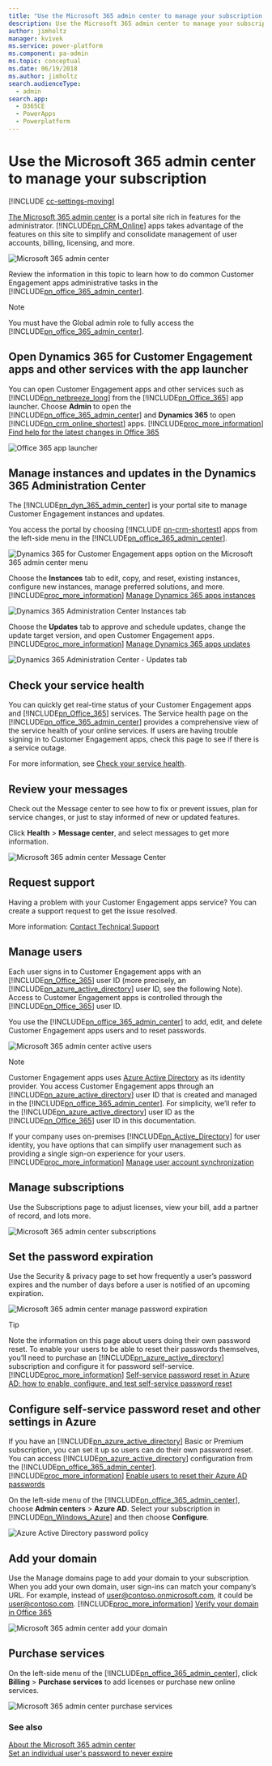 ```yaml
---
title: "Use the Microsoft 365 admin center to manage your subscription  | MicrosoftDocs"
description: Use the Microsoft 365 admin center to manage your subscription
author: jimholtz
manager: kvivek
ms.service: power-platform
ms.component: pa-admin
ms.topic: conceptual
ms.date: 06/19/2018
ms.author: jimholtz
search.audienceType: 
  - admin
search.app: 
  - D365CE
  - PowerApps
  - Powerplatform
---
```

# Use the Microsoft 365 admin center to manage your subscription 

[!INCLUDE [cc-settings-moving](../includes/cc-settings-moving.md)] 

[The Microsoft 365 admin center](https://support.office.com/article/About-the-Office-365-admin-center-758befc4-0888-4009-9f14-0d147402fd23) is a portal site rich in features for the administrator. [!INCLUDE[pn_CRM_Online](../includes/pn-crm-online.md)] apps takes advantage of the features on this site to simplify and consolidate management of user accounts, billing, licensing, and more.  
  
 ![Microsoft 365 admin center](../admin/media/o365-admin-center.png "Microsoft 365 admin center")  
  
 Review the information in this topic to learn how to do common Customer Engagement apps administrative tasks in the [!INCLUDE[pn_office_365_admin_center](../includes/pn-office-365-admin-center.md)].  
  
> [!NOTE]
>  You must have the Global admin role to fully access the [!INCLUDE[pn_office_365_admin_center](../includes/pn-office-365-admin-center.md)].  
  
<a name="BKMK_AppLauncher"></a>   
## Open Dynamics 365 for Customer Engagement apps and other services with the app launcher  
 You can open Customer Engagement apps and other services such as [!INCLUDE[pn_netbreeze_long](../includes/pn-social-engagement-long.md)] from the [!INCLUDE[pn_Office_365](../includes/pn-office-365.md)] app launcher. Choose **Admin** to open the [!INCLUDE[pn_office_365_admin_center](../includes/pn-office-365-admin-center.md)] and **Dynamics 365** to open [!INCLUDE[pn_crm_online_shortest](../includes/pn-crm-online-shortest.md)] apps. [!INCLUDE[proc_more_information](../includes/proc-more-information.md)] [Find help for the latest changes in Office 365](https://support.office.com/client/Find-help-for-the-latest-changes-in-Office-365-22E9A8BF-EF08-4B95-B10F-6E839440339C?NS=O365ENTADMIN&Version=15&HelpId=O365E_NewAppLauncher)  
  
 ![Office 365 app launcher](../admin/media/admin-center-app-launcher.png "Office 365 app launcher")  
  
<a name="BKMK_CRMAdminCenter"></a>   
## Manage instances and updates in the Dynamics 365 Administration Center  
 The [!INCLUDE[pn_dyn_365_admin_center](../includes/pn-dyn-365-admin-center.md)] is your portal site to manage Customer Engagement instances and updates.  
  
 You access the portal by choosing [!INCLUDE [pn-crm-shortest](../includes/pn-crm-shortest.md)] apps from the left-side menu in the [!INCLUDE[pn_office_365_admin_center](../includes/pn-office-365-admin-center.md)].  
  
 ![Dynamics 365 for Customer Engagement apps option on the Microsoft 365 admin center menu](../admin/media/o365-admin-center-crm.png "Dynamics 365 for Customer Engagement apps option on the Microsoft 365 admin center menu")  
  
 Choose the **Instances** tab to edit, copy, and reset, existing instances, configure new instances, manage preferred solutions, and more. [!INCLUDE[proc_more_information](../includes/proc-more-information.md)] [Manage Dynamics 365 apps instances](/dynamics365/customer-engagement/admin/manage-online-instances.md)  
  
 ![Dynamics 365 Administration Center Instances tab](../admin/media/crm-admin-center-instances.png "Dynamics 365 Administration Center Instances tab")  
  
 Choose the **Updates** tab to approve and schedule updates, change the update target version, and open Customer Engagement apps. [!INCLUDE[proc_more_information](../includes/proc-more-information.md)] [Manage Dynamics 365 apps updates](/dynamics365/customer-engagement/admin/manage-updates.md)  
  
 ![Dynamics 365 Administration Center - Updates tab](../admin/media/crm-admin-center-updates.png "Dynamics 365 Administration Center - Updates tab")  
  
<a name="BKMK_ServiceHealth"></a>   

## Check your service health  
 You can quickly get real-time status of your Customer Engagement apps and [!INCLUDE[pn_Office_365](../includes/pn-office-365.md)] services. The Service health page on the [!INCLUDE[pn_office_365_admin_center](../includes/pn-office-365-admin-center.md)] provides a comprehensive view of the service health of your online services. If users are having trouble signing in to Customer Engagement apps, check this page to see if there is a service outage.  
  
For more information, see [Check your service health](use-office-365-admin-center-manage-subscription.md#check-your-service-health).
  
<a name="BKMK_ServiceMessages"></a>   

## Review your messages  
 Check out the Message center to see how to fix or prevent issues, plan for service changes, or just to stay informed of new or updated features.  
  
 Click **Health** > **Message center**, and select messages to get more information.  
  
 ![Microsoft 365 admin center Message Center](../admin/media/office-365-admin-center-message-center.png "Microsoft 365 admin center Message Center")  
  
<a name="BKMK_ServiceRequest"></a>   

## Request support  
 Having a problem with your Customer Engagement apps service? You can create a support request to get the issue resolved.  
  
More information: [Contact Technical Support](get-help-support.md)

<a name="BKMK_ManageUsers"></a>   

## Manage users  
 Each user signs in to Customer Engagement apps with an [!INCLUDE[pn_Office_365](../includes/pn-office-365.md)] user ID (more precisely, an [!INCLUDE[pn_azure_active_directory](../includes/pn-azure-active-directory.md)] user ID, see the following Note). Access to Customer Engagement apps is controlled through the [!INCLUDE[pn_Office_365](../includes/pn-office-365.md)] user ID.  
  
 You use the [!INCLUDE[pn_office_365_admin_center](../includes/pn-office-365-admin-center.md)] to add, edit, and delete Customer Engagement apps users and to reset passwords.  
  
 ![Microsoft 365 admin center active users](../admin/media/o365-admin-center-manage-users.png "Microsoft 365 admin center active users")  
  
> [!NOTE]
> Customer Engagement apps uses [Azure Active Directory](https://docs.microsoft.com/azure/active-directory/active-directory-whatis) as its identity provider. You access Customer Engagement apps through an [!INCLUDE[pn_azure_active_directory](../includes/pn-azure-active-directory.md)] user ID that is created and managed in the [!INCLUDE[pn_office_365_admin_center](../includes/pn-office-365-admin-center.md)]. For simplicity, we’ll refer to the [!INCLUDE[pn_azure_active_directory](../includes/pn-azure-active-directory.md)] user ID as the [!INCLUDE[pn_Office_365](../includes/pn-office-365.md)] user ID in this documentation.  
  
 If your company uses on-premises [!INCLUDE[pn_Active_Directory](../includes/pn-active-directory.md)] for user identity, you have options that can simplify user management such as providing a single sign-on experience for your users. [!INCLUDE[proc_more_information](../includes/proc-more-information.md)] [Manage user account synchronization](../admin/manage-user-account-synchronization.md)  
  
<a name="BKMK_ManageLicensing"></a>   
## Manage subscriptions  
 Use the Subscriptions page to adjust licenses, view your bill, add a partner of record, and lots more.  
  
 ![Microsoft 365 admin center subscriptions](../admin/media/o365-admin-center-manage-subscriptions.png "Microsoft 365 admin center subscriptions")  
  
<a name="BKMK_SetPassword"></a>   
## Set the password expiration  
 Use the Security & privacy page to set how frequently a user’s password expires and the number of days before a user is notified of an upcoming expiration.  
  
 ![Microsoft 365 admin center manage password expiration](../admin/media/o365-admin-center-password-expiration.png "Microsoft 365 admin center manage password expiration")  
  
> [!TIP]
>  Note the information on this page about users doing their own password reset. To enable your users to be able to reset their passwords themselves, you’ll need to purchase an [!INCLUDE[pn_azure_active_directory](../includes/pn-azure-active-directory.md)] subscription and configure it for password self-service. [!INCLUDE[proc_more_information](../includes/proc-more-information.md)] [Self-service password reset in Azure AD: how to enable, configure, and test self-service password reset](https://docs.microsoft.com/azure/active-directory/active-directory-passwords-getting-started#enable-users-to-reset-their-azure-ad-passwords)  
  
<a name="BKMK_PasswordSelfSet"></a>   
## Configure self-service password reset and other settings in Azure  
 If you have an [!INCLUDE[pn_azure_active_directory](../includes/pn-azure-active-directory.md)] Basic or Premium subscription, you can set it up so users can do their own password reset. You can access [!INCLUDE[pn_azure_active_directory](../includes/pn-azure-active-directory.md)] configuration from the [!INCLUDE[pn_office_365_admin_center](../includes/pn-office-365-admin-center.md)]. [!INCLUDE[proc_more_information](../includes/proc-more-information.md)] [Enable users to reset their Azure AD passwords](https://azure.microsoft.com/documentation/articles/active-directory-passwords-getting-started/#enable-users-to-reset-their-azure-ad-passwords)  
  
 On the left-side menu of the [!INCLUDE[pn_office_365_admin_center](../includes/pn-office-365-admin-center.md)], choose **Admin centers** > **Azure AD**. Select your subscription in [!INCLUDE[pn_Windows_Azure](../includes/pn-windows-azure.md)] and then choose **Configure**.  
  
 ![Azure Active Directory password policy](../admin/media/o365-admin-center-azure-ad.png "Azure Active Directory password policy")  
  
<a name="BKMK_AddDomain"></a>   
## Add your domain  
 Use the Manage domains page to add your domain to your subscription. When you add your own domain, user sign-ins can match your company’s URL. For example, instead of user@contoso.onmicrosoft.com, it could be user@contoso.com. [!INCLUDE[proc_more_information](../includes/proc-more-information.md)] [Verify your domain in Office 365](http://support.office.com/article/Verify-your-domain-in-Office-365-6383f56d-3d09-4dcb-9b41-b5f5a5efd611)  
  
 ![Microsoft 365 admin center add your domain](../admin/media/o365-admin-center-add0domain.png "Microsoft 365 admin center add your domain")  
  
<a name="BKMK_PurchaseServices"></a>   
## Purchase services  
 On the left-side menu of the [!INCLUDE[pn_office_365_admin_center](../includes/pn-office-365-admin-center.md)], click **Billing** > **Purchase services** to add licenses or purchase new online services.  
  
 ![Microsoft 365 admin center purchase services](../admin/media/o365-admin-center-purchase-services.png "Microsoft 365 admin center purchase services")  
  
### See also  
 [About the Microsoft 365 admin center](https://support.office.com/article/About-the-Office-365-admin-center-758befc4-0888-4009-9f14-0d147402fd23)  
 [Set an individual user's password to never expire](https://support.office.com/article/Set-an-individual-user-s-password-to-never-expire-f493e3af-e1d8-4668-9211-230c245a0466)
